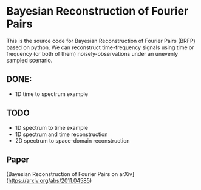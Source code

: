 # Bayesian Reconstruction of Fourier Pairs

This is the source code for Bayesian Reconstruction of Fourier Pairs (BRFP) based on python.
We can reconstruct time-frequency signals using time or frequency (or both of them) noisely-observations under an unevenly sampled scenario.

## DONE:
* 1D time to spectrum example
## TODO
* 1D spectrum to time example
* 1D spectrum and time reconstruction
* 2D spectrum to space-domain reconstruction

## Paper

(Bayesian Reconstruction of Fourier Pairs on arXiv](https://arxiv.org/abs/2011.04585)
